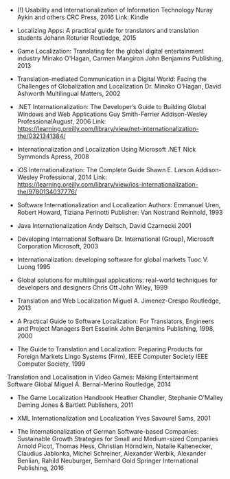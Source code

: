 - (!) Usability and Internationalization of Information Technology
Nuray Aykin and others
CRC Press, 2016
Link: Kindle

- Localizing Apps: A practical guide for translators and translation students
Johann Roturier
Routledge, 2015

- Game Localization: Translating for the global digital entertainment industry
Minako O'Hagan, Carmen Mangiron
John Benjamins Publishing, 2013

- Translation-mediated Communication in a Digital World: Facing the Challenges of Globalization and Localization
Dr. Minako O'Hagan, David Ashworth
Multilingual Matters, 2002

- .NET Internationalization: The Developer’s Guide to Building Global Windows and Web Applications
Guy Smith-Ferrier
Addison-Wesley ProfessionalAugust, 2006
Link: https://learning.oreilly.com/library/view/net-internationalization-the/0321341384/

- Internationalization and Localization Using Microsoft .NET
Nick Symmonds
Apress, 2008

- iOS Internationalization: The Complete Guide
Shawn E. Larson
Addison-Wesley Professional, 2014
Link: https://learning.oreilly.com/library/view/ios-internationalization-the/9780134037776/

- Software Internationalization and Localization
Authors: Emmanuel Uren, Robert Howard, Tiziana Perinotti
Publisher: Van Nostrand Reinhold, 1993

- Java Internationalization
Andy Deitsch, David Czarnecki
2001

- Developing International Software 
Dr. International (Group), Microsoft Corporation
Microsoft, 2003

- Internationalization: developing software for global markets
Tuoc V. Luong
1995

- Global solutions for multilingual applications: real-world techniques for developers and designers
Chris Ott
John Wiley, 1999

- Translation and Web Localization
Miguel A. Jimenez-Crespo
Routledge, 2013

- A Practical Guide to Software Localization: For Translators, Engineers and Project Managers
Bert Esselink
John Benjamins Publishing, 1998, 2000

- The Guide to Translation and Localization: Preparing Products for Foreign Markets
Lingo Systems (Firm), IEEE Computer Society
IEEE Computer Society, 1999


Translation and Localisation in Video Games: Making Entertainment Software Global
Miguel Á. Bernal-Merino
Routledge, 2014

- The Game Localization Handbook
Heather Chandler, Stephanie O'Malley Deming
Jones & Bartlett Publishers, 2011


- XML Internationalization and Localization
Yves Savourel
Sams, 2001



- The Internationalization of German Software-based Companies: Sustainable Growth Strategies for Small and Medium-sized Companies
Arnold Picot, Thomas Hess, Christian Hörndlein, Natalie Kaltenecker, Claudius Jablonka, Michel Schreiner, Alexander Werbik, Alexander Benlian, Rahild Neuburger, Bernhard Gold
Springer International Publishing, 2016

